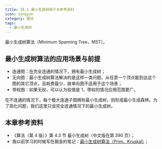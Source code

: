 ```yaml
---
title: 26.1 最小生成树简介与参考资料
icon: yongyan
category: 图论
tags:
  - 最小生成树
---
```


最小生成树算法（Minimum Spanning Tree，MST）。

## 最小生成树算法的应用场景与前提

+ 连通图：在完全连通的情况下，拥有最小生成树；
+ 无向图：最小生成树算法解决的是这样一类问题，从任意一个顶点能到达这个图的其它顶点，且耗费最少，故单向图不适用于这个场景；
+ 带权图：如果无权，可以认为权值是 $1$，带权的情况应用范围更广。

在不连通的情况下，每个极大连通子图拥有最小生成树，则形成最小生成森林。为了简化问题，我们这里只谈完全连通情况下的最小生成树。


## 本章参考资料

+ 《算法（第 4 版）》第 4.3 节 最小生成树（中文版在第 390 页）；
+ 我以前学习的时候写在掘金的笔记：[最小生成树算法（Prim、Kruskal）](https://juejin.im/post/6858481283715039240)；

